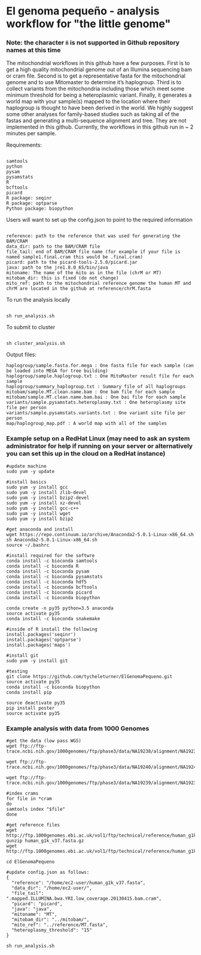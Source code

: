 # El genoma pequeño - analysis workflow for "the little genome"
### Note: the character ``` ñ ``` is not supported in Github repository names at this time

The mitochondrial workflows in this github have a few purposes. First is to get a high quality mitochondrial genome out of an Illumina sequencing bam or cram file. Second is to get a representative fasta for the mitochondrial genome and to use Mitomaster to determine it’s haplogroup. Third is to collect variants from the mitochondria including those which meet some minimum threshold for being a heteroplasmic variant. Finally, it generates a world map with your sample(s) mapped to the location where their haplogroup is thought to have been derived in the world. We highly suggest some other analyses for family-based studies such as taking all of the fastas and generating a multi-sequence alignment and tree. They are not implemented in this github. Currently, the workflows in this github run in ~ 2 minutes per sample.

Requirements:
```

samtools
python
pysam
pysamstats
R
bcftools
picard
R package: seqinr
R package: optparse
Python package: biopython

```

Users will want to set up the config.json to point to the required information

```

reference: path to the reference that was used for generating the BAM/CRAM
data_dir: path to the BAM/CRAM file
file_tail: end of BAM/CRAM file name (for example if your file is named sample1.final.cram this would be .final.cram)
picard: path to the picard-tools-2.5.0/picard.jar
java: path to the jre1.8.0_65/bin/java
mitoname: The name of the mito as in the file (chrM or MT)
mitobam_dir: this is fixed (do not change)
mito_ref: path to the mitochondrial reference genome the human MT and chrM are located in the github at reference/chrM.fasta

```

To run the analysis locally

```

sh run_analysis.sh

```

To submit to cluster

```

sh cluster_analysis.sh

```

Output files:

```
haplogroup/sample.fasta.for.mega : One fasta file for each sample (can be loaded into MEGA for tree building)
haplogroup/sample.haplogroup.txt : One MitoMaster result file for each sample
haplogroup/summary_haplogroup.txt : Summary file of all haplogroups
mitobam/sample.MT.clean.name.bam : One bam file for each sample
mitobam/sample.MT.clean.name.bam.bai : One bai file for each sample
variants/sample.pysamstats.heteroplasmy.txt : One heteroplasmy site file per person
variants/sample.pysamstats.variants.txt : One variant site file per person
map/haplogroup_map.pdf : A world map with all of the samples 

```

### Example setup on a RedHat Linux (may need to ask an system administrator for help if running on your server or alternatively you can set this up in the cloud on a RedHat instance)

```
#update machine
sudo yum -y update

#install basics
sudo yum -y install gcc
sudo yum -y install zlib-devel
sudo yum -y install bzip2-devel
sudo yum -y install xz-devel
sudo yum -y install gcc-c++
sudo yum -y install wget
sudo yum -y install bzip2

#get anaconda and install
wget https://repo.continuum.io/archive/Anaconda2-5.0.1-Linux-x86_64.sh
sh Anaconda2-5.0.1-Linux-x86_64.sh
source ~/.bashrc

#install required for the softwre
conda install -c bioconda samtools
conda install -c bioconda R
conda install -c bioconda pysam
conda install -c bioconda pysamstats
conda install -c bioconda hdf5
conda install -c bioconda bcftools
conda install -c bioconda picard
conda install -c bioconda biopython

conda create -n py35 python=3.5 anaconda
source activate py35
conda install -c bioconda snakemake

#inside of R install the following
install.packages('seqinr')
install.packages('optparse')
install.packages('maps')

#install git
sudo yum -y install git

#testing
git clone https://github.com/tycheleturner/ElGenomaPequeno.git
source activate py35
conda install -c bioconda biopython
conda install pip

source deactivate py35
pip install poster
source activate py35
```

### Example analysis with data from 1000 Genomes

```
#get the data (low pass WGS)
wget ftp://ftp-trace.ncbi.nih.gov/1000genomes/ftp/phase3/data/NA19238/alignment/NA19238.mapped.ILLUMINA.bwa.YRI.low_coverage.20130415.bam.cram

wget ftp://ftp-trace.ncbi.nih.gov/1000genomes/ftp/phase3/data/NA19240/alignment/NA19240.mapped.ILLUMINA.bwa.YRI.low_coverage.20130415.bam.cram

wget ftp://ftp-trace.ncbi.nih.gov/1000genomes/ftp/phase3/data/NA19239/alignment/NA19239.mapped.ILLUMINA.bwa.YRI.low_coverage.20130415.bam.cram

#index crams
for file in *cram
do
samtools index "$file"
done

#get reference files
wget http://ftp.1000genomes.ebi.ac.uk/vol1/ftp/technical/reference/human_g1k_v37.fasta.gz
gunzip human_g1k_v37.fasta.gz
wget http://ftp.1000genomes.ebi.ac.uk/vol1/ftp/technical/reference/human_g1k_v37.fasta.fai

cd ElGenomaPequeno

#update config.json as follows:
{
  "reference": "/home/ec2-user/human_g1k_v37.fasta",
  "data_dir": "/home/ec2-user/",
  "file_tail": ".mapped.ILLUMINA.bwa.YRI.low_coverage.20130415.bam.cram",
  "picard": "picard",
  "java": "java",
  "mitoname": "MT",
  "mitobam_dir": "../mitobam/",
  "mito_ref": "../reference/MT.fasta",
  "heteroplasmy_threshold": "15"
}

sh run_analysis.sh

```



